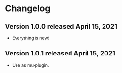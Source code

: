 # Changelog

## Version 1.0.0 released April 15, 2021

- Everything is new!

## Version 1.0.1 released April 15, 2021

- Use as mu-plugin.
